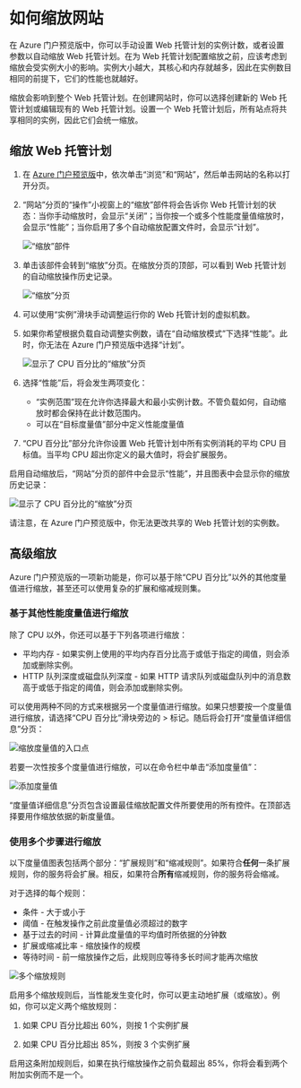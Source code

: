<properties title="How to scale a website" pageTitle="How to scale a website" description="Learn how to scale your hosting plan in Azure." authors="stepsic"  />
<tags ms.service=""
    ms.date=""
    wacn.date=""
    />

# 如何缩放网站

在 Azure 门户预览版中，你可以手动设置 Web 托管计划的实例计数，或者设置参数以自动缩放 Web 托管计划。在为 Web 托管计划配置缩放之前，应该考虑到缩放会受实例大小的影响。实例大小越大，其核心和内存就越多，因此在实例数目相同的前提下，它们的性能也就越好。

缩放会影响到整个 Web 托管计划。在创建网站时，你可以选择创建新的 Web 托管计划或编辑现有的 Web 托管计划。设置一个 Web 托管计划后，所有站点将共享相同的实例，因此它们会统一缩放。

## 缩放 Web 托管计划

1.  在 [Azure 门户预览版][Azure 门户预览版]中，依次单击“浏览”和“网站”，然后单击网站的名称以打开分页。

2.  “网站”分页的“操作”小视窗上的“缩放”部件将会告诉你 Web 托管计划的状态：当你手动缩放时，会显示“关闭”；当你按一个或多个性能度量值缩放时，会显示“性能”；当你启用了多个自动缩放配置文件时，会显示“计划”。

    ![“缩放”部件][“缩放”部件]

3.  单击该部件会转到“缩放”分页。在缩放分页的顶部，可以看到 Web 托管计划的自动缩放操作历史记录。

    ![“缩放”分页][“缩放”分页]

4.  可以使用“实例”滑块手动调整运行你的 Web 托管计划的虚拟机数。

5.  如果你希望根据负载自动调整实例数，请在“自动缩放模式”下选择“性能”。此时，你无法在 Azure 门户预览版中选择“计划”。

    ![显示了 CPU 百分比的“缩放”分页][显示了 CPU 百分比的“缩放”分页]

6.  选择“性能”后，将会发生两项变化：

    -   “实例范围”现在允许你选择最大和最小实例计数。不管负载如何，自动缩放时都会保持在此计数范围内。
    -   可以在“目标度量值”部分中定义性能度量值

7.  “CPU 百分比”部分允许你设置 Web 托管计划中所有实例消耗的平均 CPU 目标值。当平均 CPU 超出你定义的最大值时，将会扩展服务。

启用自动缩放后，“网站”分页的部件中会显示“性能”，并且图表中会显示你的缩放历史记录：

![显示了 CPU 百分比的“缩放”分页][1]

请注意，在 Azure 门户预览版中，你无法更改共享的 Web 托管计划的实例数。

## 高级缩放

Azure 门户预览版的一项新功能是，你可以基于除“CPU 百分比”以外的其他度量值进行缩放，甚至还可以使用复杂的扩展和缩减规则集。

### 基于其他性能度量值进行缩放

除了 CPU 以外，你还可以基于下列各项进行缩放：

-   平均内存 - 如果实例上使用的平均内存百分比高于或低于指定的阈值，则会添加或删除实例。
-   HTTP 队列深度或磁盘队列深度 - 如果 HTTP 请求队列或磁盘队列中的消息数高于或低于指定的阈值，则会添加或删除实例。

可以使用两种不同的方式来根据另一个度量值进行缩放。如果只想要按一个度量值进行缩放，请选择“CPU 百分比”滑块旁边的 \> 标记。随后将会打开“度量值详细信息”分页：

![缩放度量值的入口点][缩放度量值的入口点]

若要一次性按多个度量值进行缩放，可以在命令栏中单击“添加度量值”：

![添加度量值][添加度量值]

“度量值详细信息”分页包含设置最佳缩放配置文件所要使用的所有控件。在顶部选择要用作缩放依据的新度量值。

### 使用多个步骤进行缩放

以下度量值图表包括两个部分：“扩展规则”和“缩减规则”。如果符合**任何**一条扩展规则，你的服务将会扩展。相反，如果符合**所有**缩减规则，你的服务将会缩减。

对于选择的每个规则：

-   条件 - 大于或小于
-   阈值 - 在触发操作之前此度量值必须超过的数字
-   基于过去的时间 - 计算此度量值的平均值时所依据的分钟数
-   扩展或缩减比率 - 缩放操作的规模
-   等待时间 - 前一缩放操作之后，此规则应等待多长时间才能再次缩放

   ![多个缩放规则][多个缩放规则]

启用多个缩放规则后，当性能发生变化时，你可以更主动地扩展（或缩放）。例如，你可以定义两个缩放规则：

1.  如果 CPU 百分比超出 60%，则按 1 个实例扩展

2.  如果 CPU 百分比超出 85%，则按 3 个实例扩展

启用这条附加规则后，如果在执行缩放操作之前负载超出 85%，你将会看到两个附加实例而不是一个。

  [Azure 门户预览版]: https://portal.azure.com/
  [“缩放”部件]: ./media/insights-how-to-scale/Insights_ScalePartOff.png
  [“缩放”分页]: ./media/insights-how-to-scale/Insights_ScaleBladeDayZero.png
  [显示了 CPU 百分比的“缩放”分页]: ./media/insights-how-to-scale/Insights_ScaleBladeCPU.png
  [1]: ./media/insights-how-to-scale/Insights_ScalePartBladeOn.png
  [缩放度量值的入口点]: ./media/insights-how-to-scale/Insights_ScaleMetricChevron.png
  [添加度量值]: ./media/insights-how-to-scale/Insights_AddMetric.png
  [多个缩放规则]: ./media/insights-how-to-scale/Insights_MultipleScaleRules.png
